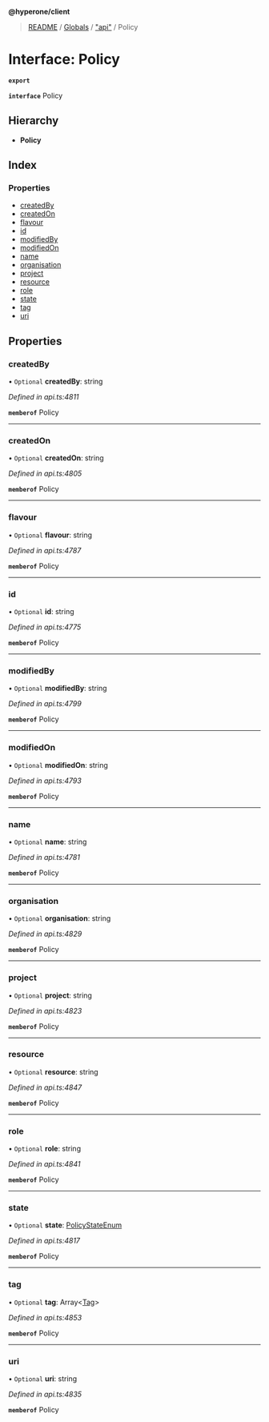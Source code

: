 **@hyperone/client**

> [README](../README.md) / [Globals](../globals.md) / ["api"](../modules/_api_.md) / Policy

# Interface: Policy

**`export`** 

**`interface`** Policy

## Hierarchy

* **Policy**

## Index

### Properties

* [createdBy](_api_.policy.md#createdby)
* [createdOn](_api_.policy.md#createdon)
* [flavour](_api_.policy.md#flavour)
* [id](_api_.policy.md#id)
* [modifiedBy](_api_.policy.md#modifiedby)
* [modifiedOn](_api_.policy.md#modifiedon)
* [name](_api_.policy.md#name)
* [organisation](_api_.policy.md#organisation)
* [project](_api_.policy.md#project)
* [resource](_api_.policy.md#resource)
* [role](_api_.policy.md#role)
* [state](_api_.policy.md#state)
* [tag](_api_.policy.md#tag)
* [uri](_api_.policy.md#uri)

## Properties

### createdBy

• `Optional` **createdBy**: string

*Defined in api.ts:4811*

**`memberof`** Policy

___

### createdOn

• `Optional` **createdOn**: string

*Defined in api.ts:4805*

**`memberof`** Policy

___

### flavour

• `Optional` **flavour**: string

*Defined in api.ts:4787*

**`memberof`** Policy

___

### id

• `Optional` **id**: string

*Defined in api.ts:4775*

**`memberof`** Policy

___

### modifiedBy

• `Optional` **modifiedBy**: string

*Defined in api.ts:4799*

**`memberof`** Policy

___

### modifiedOn

• `Optional` **modifiedOn**: string

*Defined in api.ts:4793*

**`memberof`** Policy

___

### name

• `Optional` **name**: string

*Defined in api.ts:4781*

**`memberof`** Policy

___

### organisation

• `Optional` **organisation**: string

*Defined in api.ts:4829*

**`memberof`** Policy

___

### project

• `Optional` **project**: string

*Defined in api.ts:4823*

**`memberof`** Policy

___

### resource

• `Optional` **resource**: string

*Defined in api.ts:4847*

**`memberof`** Policy

___

### role

• `Optional` **role**: string

*Defined in api.ts:4841*

**`memberof`** Policy

___

### state

• `Optional` **state**: [PolicyStateEnum](../enums/_api_.policystateenum.md)

*Defined in api.ts:4817*

**`memberof`** Policy

___

### tag

• `Optional` **tag**: Array\<[Tag](_api_.tag.md)>

*Defined in api.ts:4853*

**`memberof`** Policy

___

### uri

• `Optional` **uri**: string

*Defined in api.ts:4835*

**`memberof`** Policy
